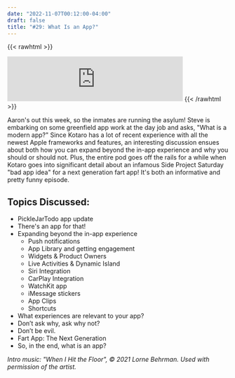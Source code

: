 ```yaml
---
date: "2022-11-07T00:12:00-04:00"
draft: false 
title: "#29: What Is an App?"
---
```


{{< rawhtml >}}
<iframe src="https://anchor.fm/side-project-spotlight/embed/episodes/29-What-Is-an-App-e1q7a8m" height="102px" width="400px" frameborder="0" scrolling="no"></iframe>
{{< /rawhtml >}}

Aaron's out this week, so the inmates are running the asylum! Steve is embarking on some greenfield app work at the day job and asks, "What is a modern app?" Since Kotaro has a lot of recent experience with all the newest Apple frameworks and features, an interesting discussion ensues about both how you can expand beyond the in-app experience and why you should or should not. Plus, the entire pod goes off the rails for a while when Kotaro goes into significant detail about an infamous Side Project Saturday "bad app idea" for a next generation fart app! It's both an informative and pretty funny episode.

## Topics Discussed:
- PickleJarTodo app update
- There's an app for that!
- Expanding beyond the in-app experience  
    - Push notifications
    - App Library and getting engagement
    - Widgets & Product Owners
    - Live Activities & Dynamic Island
    - Siri Integration
    - CarPlay Integration
    - WatchKit app
    - iMessage stickers
    - App Clips
    - Shortcuts
- What experiences are relevant to your app?
- Don’t ask why, ask why not?
- Don’t be evil.
- Fart App: The Next Generation
- So, in the end, what is an app?

*Intro music: "When I Hit the Floor", © 2021 Lorne Behrman. Used with permission of the artist.*

